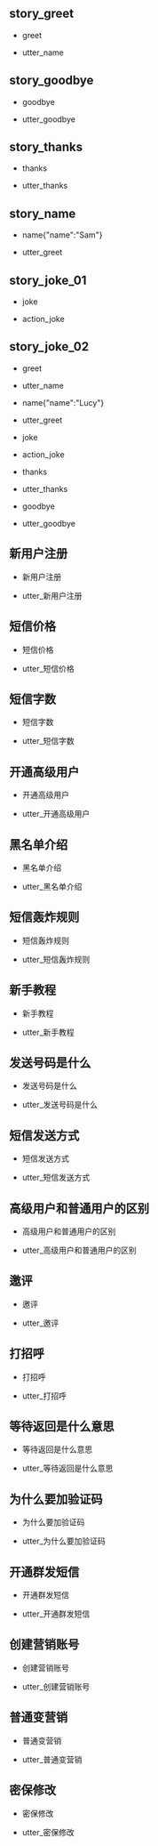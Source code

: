 ## story_greet <!--- The name of the story. It is not mandatory, but useful for debugging. --> 
* greet <!--- User input expressed as intent. In this case it represents users message 'Hello'. --> 
 - utter_name <!--- The response of the chatbot expressed as an action. In this case it represents chatbot's response 'Hello, how can I help?' --> 
 
## story_goodbye
* goodbye
 - utter_goodbye

## story_thanks
* thanks
 - utter_thanks
 
## story_name
* name{"name":"Sam"}
 - utter_greet
 

## story_joke_01
* joke
 - action_joke
 
## story_joke_02
* greet
 - utter_name
* name{"name":"Lucy"} <!--- User response with an entity. In this case it represents user message 'My name is Lucy.' --> 
 - utter_greet
* joke
 - action_joke
* thanks
 - utter_thanks
* goodbye
 - utter_goodbye 
 
## 新用户注册
* 新用户注册
 - utter_新用户注册
 
## 短信价格
* 短信价格
 - utter_短信价格

## 短信字数
* 短信字数
 - utter_短信字数

## 开通高级用户
* 开通高级用户
 - utter_开通高级用户

## 黑名单介绍
* 黑名单介绍
 - utter_黑名单介绍

## 短信轰炸规则
* 短信轰炸规则
 - utter_短信轰炸规则

## 新手教程
* 新手教程
 - utter_新手教程

## 发送号码是什么
* 发送号码是什么
 - utter_发送号码是什么

## 短信发送方式
* 短信发送方式
 - utter_短信发送方式

## 高级用户和普通用户的区别
* 高级用户和普通用户的区别
 - utter_高级用户和普通用户的区别

## 邀评
* 邀评
 - utter_邀评

## 打招呼
* 打招呼
 - utter_打招呼

## 等待返回是什么意思
* 等待返回是什么意思
 - utter_等待返回是什么意思

## 为什么要加验证码
* 为什么要加验证码
 - utter_为什么要加验证码

## 开通群发短信
* 开通群发短信
 - utter_开通群发短信

## 创建营销账号
* 创建营销账号
 - utter_创建营销账号

## 普通变营销
* 普通变营销
 - utter_普通变营销

## 密保修改
* 密保修改
 - utter_密保修改
